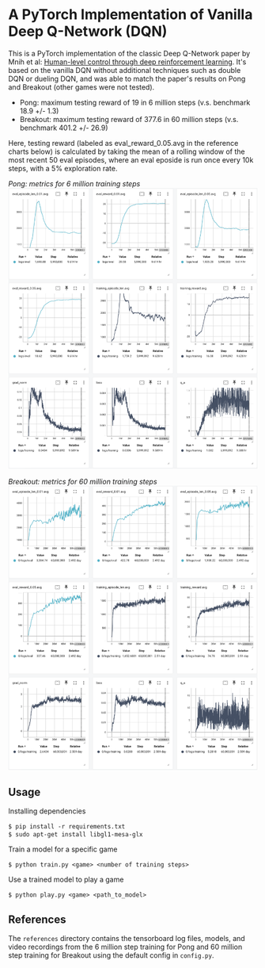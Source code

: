 # A PyTorch Implementation of Vanilla Deep Q-Network (DQN)

This is a PyTorch implementation of the classic Deep Q-Network paper by Mnih et al: [Human-level control through deep reinforcement
learning](https://storage.googleapis.com/deepmind-data/assets/papers/DeepMindNature14236Paper.pdf). It's based on the vanilla DQN without additional techniques such as double DQN or dueling DQN, and was able to match the paper's results on Pong and Breakout (other games were not tested).

- Pong: maximum testing reward of 19 in 6 million steps (v.s. benchmark 18.9 +/- 1.3)
- Breakout: maximum testing reward of 377.6 in 60 million steps (v.s. benchmark 401.2 +/- 26.9)

Here, testing reward (labeled as eval_reward_0.05.avg in the reference charts below) is calculated by taking the mean of a rolling window of the most recent 50 eval episodes, where an eval eposide is run once every 10k steps, with a 5% exploration rate.

*Pong: metrics for 6 million training steps*
![Pong Reference](images/pong-ref.png)

*Breakout: metrics for 60 million training steps*
![Breakout Reference](images/breakout-ref.png)

## Usage
Installing dependencies
```
$ pip install -r requirements.txt
$ sudo apt-get install libgl1-mesa-glx
```

Train a model for a specific game
```
$ python train.py <game> <number of training steps>
```

Use a trained model to play a game
```
$ python play.py <game> <path_to_model>
```

## References
The `references` directory contains the tensorboard log files, models, and video recordings from the 6 million step training for Pong and 60 million step training for Breakout using the default config in `config.py`.